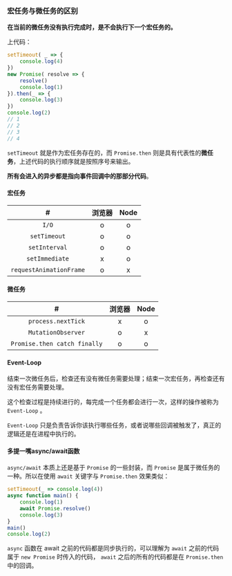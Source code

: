 ### 宏任务与微任务的区别

**在当前的微任务没有执行完成时，是不会执行下一个宏任务的。**

上代码：

```js
setTimeout( _ => {
    console.log(4)
})
new Promise( resolve => {
    resolve()
    console.log(1)
}).then(_ => {
    console.log(3)
})
console.log(2)
// 1
// 2
// 3
// 4
```

`setTimeout` 就是作为宏任务存在的，而 `Promise.then` 则是具有代表性的**微任务**，上述代码的执行顺序就是按照序号来输出。

**所有会进入的异步都是指向事件回调中的那部分代码**。

#### 宏任务

|            #            | 浏览器 | Node |
| :---------------------: | :----: | :--: |
|          `I/O`          |   o    |  o   |
|      `setTimeout`       |   o    |  o   |
|      `setInterval`      |   o    |  o   |
|     `setImmediate`      |   x    |  o   |
| `requestAnimationFrame` |   o    |  x   |

#### 微任务

|              #               | 浏览器 | Node |
| :--------------------------: | :----: | :--: |
|      `process.nextTick`      |   x    |  o   |
|      `MutationObserver`      |   o    |  x   |
| `Promise.then catch finally` |   o    |  o   |

#### Event-Loop

结束一次微任务后，检查还有没有微任务需要处理；结束一次宏任务，再检查还有没有宏任务需要处理。

这个检查过程是持续进行的，每完成一个任务都会进行一次，这样的操作被称为 `Event-Loop` 。

`Event-Loop` 只是负责告诉你该执行哪些任务，或者说哪些回调被触发了，真正的逻辑还是在进程中执行的。

#### 多提一嘴async/await函数

`async/await` 本质上还是基于 `Promise` 的一些封装，而 `Promise` 是属于微任务的一种。所以在使用 `await` 关键字与 `Promise.then` 效果类似：

```js
setTimeout(_ => console.log(4))
async function main() {
    console.log(1)
    await Promise.resolve()
    console.log(3)
}
main()
console.log(2)
```

`async` 函数在 await 之前的代码都是同步执行的，可以理解为 `await` 之前的代码属于 `new Promise` 时传入的代码， `await` 之后的所有的代码都是在 `Promise.then` 中的回调。